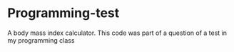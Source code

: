 # Programming-test
A  body mass index calculator. This code was part of a question of a test in my programming class
